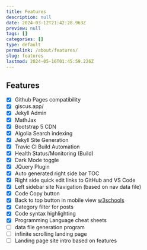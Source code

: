 ```yaml
---
title: Features
description: null
date: 2024-03-12T21:42:28.963Z
preview: null
tags: []
categories: []
type: default
permalink: /about/features/
slug: features
lastmod: 2024-05-16T01:45:59.226Z
---
```


## Features

- [x] Github Pages compatibility
- [x] giscus.app/
- [x] Jekyll Admin
- [x] MathJax
- [x] Bootstrap 5 CDN
- [x] Algolia Search indexing
- [x] Jekyll Site Generation
- [x] Travic CI Build Automation
- [x] Health Status/Monitoring (Build)
- [x] Dark Mode toggle
- [x] JQuery Plugin
- [x] Auto generated right side bar TOC
- [x] Right side quick edit links to GitHub and VS Code
- [x] Left sidebar site Navigation (based on nav data file)
- [x] Code Copy button
- [x] Back to top button in mobile view [w3schools](https://www.w3schools.com/howto/howto_js_scroll_to_top.asp)
- [x] Category filter for posts
- [x] Code syntax highlighting
- [x] Programming Language cheat sheets
- [ ] data file generation program
- [ ] infinite scrolling landing page 
- [ ] Landing page site intro based on features